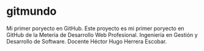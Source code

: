 # gitmundo
Mi primer poryecto en GitHub.
Este proyecto es mi primer poryecto en GitHub de la Meteria de Desarrollo Web Profesional.
Ingeniería en Gestión y Desarrollo de Software.
Docente Héctor Hugo Herrera Escobar.
